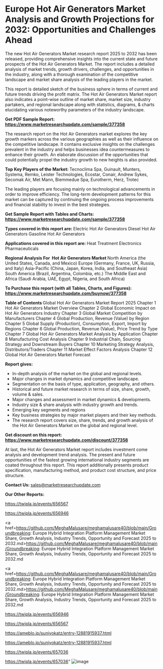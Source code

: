 # Europe Hot Air Generators Market Analysis and Growth Projections for 2032: Opportunities and Challenges Ahead

The new Hot Air Generators Market research report 2025 to 2032 has been released, providing comprehensive insights into the current state and future prospects of the Hot Air Generators Market. The report includes a detailed analysis of market trends, growth drivers, challenges, and opportunities in the industry, along with a thorough examination of the competitive landscape and market share analysis of the leading players in the market.

This report is detailed sketch of the business sphere in terms of current and future trends driving the profit matrix. The Hot Air Generators Market report also indicates a point-wise outline of market share, market size, industry partakers, and regional landscape along with statistics, diagrams, &amp; charts elucidating various noteworthy parameters of the industry landscape.

<strong><b>Get PDF Sample Report: <a href=https://www.marketresearchupdate.com/sample/377358>https://www.marketresearchupdate.com/sample/377358</a></b></strong>

The research report on the Hot Air Generators market explores the key growth markers across the various geographies as well as their influence on the competitive landscape. It contains exclusive insights on the challenges prevalent in the industry and helps businesses idea countermeasures to enhance their growth. An elaborate discussion of the opportunities that could potentially propel the industry growth to new heights is also provided.

<strong><b>Top Key Players of the Market:
</b></strong>Tecnoclima Spa, Guinault, Munters, Systema, Remko, Leister Technologies, Ecostar, Conair, Andrew Sykes, Secomak Air, Met Mann, Biemmedue Spa, Eurotherm, Herz, Trotec<strong><b>
</b></strong>

The leading players are focusing mainly on technological advancements in order to improve efficiency. The long-term development patterns for this market can be captured by continuing the ongoing process improvements and financial stability to invest in the best strategies.

<strong><b>Get Sample Report with Tables and Charts: <a href=https://www.marketresearchupdate.com/sample/377358>https://www.marketresearchupdate.com/sample/377358</a></b></strong>

<strong><b>Types covered in this report are:
</b></strong>Electric Hot Air Generators
Diesel Hot Air Generators
Gasoline Hot Air Generators<strong><b>
</b></strong>

<strong><b>Applications covered in this report are:
</b></strong>Heat Treatment
Electronics
Pharmaceuticals<strong><b>
</b></strong>

<strong><b>Regional Analysis For  Hot Air Generators Market</b></strong><strong><b>
</b></strong>North America (the United States, Canada, and Mexico)
Europe (Germany, France, UK, Russia, and Italy)
Asia-Pacific (China, Japan, Korea, India, and Southeast Asia)
South America (Brazil, Argentina, Colombia, etc.)
The Middle East and Africa (Saudi Arabia, UAE, Egypt, Nigeria, and South Africa)

<strong><b>To Purchase this report (with all Tables, Charts, and Figures): <a href=https://www.marketresearchupdate.com/buynow/377358>https://www.marketresearchupdate.com/buynow/377358</a></b></strong>

<strong><b>Table of Contents</b></strong><strong><b>
</b></strong>Global Hot Air Generators Market Report 2025
Chapter 1 Hot Air Generators Market Overview
Chapter 2 Global Economic Impact on Hot Air Generators Industry
Chapter 3 Global Market Competition by Manufacturers
Chapter 4 Global Production, Revenue (Value) by Region
Chapter 5 Global Supply (Production), Consumption, Export, Import by Regions
Chapter 6 Global Production, Revenue (Value), Price Trend by Type
Chapter 7 Global Hot Air Generators Market Analysis by Application
Chapter 8 Manufacturing Cost Analysis
Chapter 9 Industrial Chain, Sourcing Strategy and Downstream Buyers
Chapter 10 Marketing Strategy Analysis, Distributors/Traders
Chapter 11 Market Effect Factors Analysis
Chapter 12 Global Hot Air Generators Market Forecast

<strong><b>Report gives:</b></strong>

- In-depth analysis of the market on the global and regional levels.
- Major changes in market dynamics and competitive landscape.
- Segmentation on the basis of type, application, geography, and others.
- Historical and future market research in terms of size, share, growth, volume &amp; sales.
- Major changes and assessment in market dynamics &amp; developments.
- Industry size &amp; share analysis with industry growth and trends.
- Emerging key segments and regions
- Key business strategies by major market players and their key methods.
- The research report covers size, share, trends, and growth analysis of the Hot Air Generators Market on the global and regional level.

<strong><b>Get discount on this report: <a href=https://www.marketresearchupdate.com/discount/377358>https://www.marketresearchupdate.com/discount/377358</a></b></strong>

At last, the Hot Air Generators Market report includes investment come analysis and development trend analysis. The present and future opportunities of the fastest growing international industry segments are coated throughout this report. This report additionally presents product specification, manufacturing method, and product cost structure, and price structure.

<strong><b>Contact Us:
</b></strong>sales@marketresearchupdate.com

<strong>Our Other Reports:</strong>

<a href=https://twipla.jp/events/656567>https://twipla.jp/events/656567</a>

<a href=https://twipla.jp/events/656946>https://twipla.jp/events/656946</a>

<a href=https://github.com/MeghaMalusare/meghamalusare40/blob/main/Groundbreaking: Europe Hybrid Integration Platform Management Market Share, Growth Analysis, Industry Trends, Opportunity and Forecast 2025 to 2032.md>https://github.com/MeghaMalusare/meghamalusare40/blob/main/Groundbreaking: Europe Hybrid Integration Platform Management Market Share, Growth Analysis, Industry Trends, Opportunity and Forecast 2025 to 2032.md</a>

<a href=https://github.com/MeghaMalusare/meghamalusare40/blob/main/Groundbreaking: Europe Hybrid Integration Platform Management Market Share, Growth Analysis, Industry Trends, Opportunity and Forecast 2025 to 2032.md>https://github.com/MeghaMalusare/meghamalusare40/blob/main/Groundbreaking: Europe Hybrid Integration Platform Management Market Share, Growth Analysis, Industry Trends, Opportunity and Forecast 2025 to 2032.md</a>

<a href=https://twipla.jp/events/656946>https://twipla.jp/events/656946</a>

<a href=https://twipla.jp/events/656567>https://twipla.jp/events/656567</a>

<a href=https://ameblo.jp/suniyokatz/entry-12881915937.html>https://ameblo.jp/suniyokatz/entry-12881915937.html</a>

<a href=https://ameblo.jp/suniyokatz/entry-12881915937.html>https://ameblo.jp/suniyokatz/entry-12881915937.html</a>

<a href=https://twipla.jp/events/657036>https://twipla.jp/events/657036</a>

<a href=https://twipla.jp/events/657036>https://twipla.jp/events/657036</a>"
![image](https://github.com/user-attachments/assets/b9fbee67-3d3d-496f-ab55-c4093d27b090)
